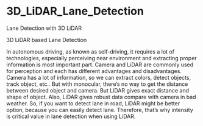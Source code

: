 # 3D_LiDAR_Lane_Detection
Lane Detection with 3D LiDAR

3D LiDAR based Lane Detection


In autonomous driving, as known as self-driving, it requires a lot of technologies, especially perceiving near environment and extracting proper information is most important part. Camera and LiDAR are commonly used for perception and each has different advantages and disadvantages. Camera has a lot of information, so we can extract colors, detect objects, track object, etc.. But with monocular, there’s no way to get the distance between desired object and camera. But LiDAR gives exact distance and shape of object. Also, LiDAR gives robust data compare with camera in bad weather. So, if you want to detect lane in road, LiDAR might be better option, because you can easily detect lane. Therefore, that’s why intensity is critical value in lane detection when using LiDAR.
